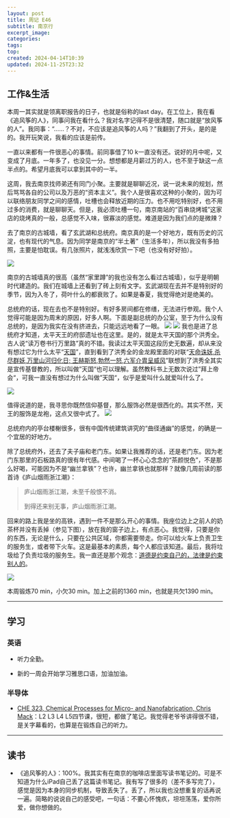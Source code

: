 ```yaml
---
layout: post
title: 周记 E46
subtitle: 南京行
excerpt_image: 
categories: 
tags: 
top: 
created: 2024-04-14T10:39
updated: 2024-11-25T23:32
---
```

## 工作&生活

本周一其实就是领离职报告的日子，也就是俗称的last day。在工位上，我在看《追风筝的人》，同事问我在看什么？我对名字记得不是很清楚，随口就是“放风筝的人”。我同事：“......？不对，不应该是追风筝的人吗？”我翻到了开头，是的是的。我开玩笑说，我看的应该是前传。

一直以来都有一件很恶心的事情。前同事借了10 k一直没有还。说好的月中呢，又变成了月底。一年多了，也没见一分。想想都是月薪过万的人，也不至于缺这一点半点的。希望月底我可以拿到其中的一半。

这周，我去南京找师弟还有同门小聚。主要就是聊聊近况，说一说未来的规划，然后骂骂各自的公司以及万恶的“资本主义”。我个人是很喜欢这种的小聚的，因为可以联络朋友同学之间的感情，吐槽也会释放近期的压力。也不用吃特别好，也不用过多的消费，就是聊聊天。但是，我必须吐槽一句，南京南站的“百串烧烤城”这家店的烧烤真的一般，总感觉不入味，很寡淡的感觉。难道是因为我们点的是微辣？

去了南京的古城墙，看了玄武湖和总统府。南京真的是一个好地方，既有历史的沉淀，也有现代的气息。因为同学是南京的“半土著”（生活多年），所以我没有多拍照，主要是怕耽误。有几张照片，就浅浅欣赏一下吧（也没有好好拍）。

![](https://u.cubeupload.com/AaronXu/2bc619.jpg)

南京的古城墙真的很高（虽然“家里蹲”的我也没有怎么看过古城墙），似乎是明朝时代建造的。我们在城墙上还看到了砖上刻有文字。玄武湖现在去并不是特别好的季节，因为入冬了，荷叶什么的都衰败了。如果是春夏，我觉得绝对是绝美的。

总统府的话，现在去也不是特别好。有好多房间都在修缮，无法进行参观。我个人觉得可能是因为周末的原因，好多人啊。下面是副总统的办公室，至于为什么没有总统的，是因为我实在没有挤进去，只能远远地看了一眼。
![](https://u.cubeupload.com/AaronXu/e94476.jpg)
![](https://u.cubeupload.com/AaronXu/6640c2fd9a21bdc7fd69.jpg)
我也是进了总统府才知道，太平天王的府邸遗址也在这里。是的，就是太平天国的那个洪秀全。古人说“读万卷书行万里路”真的不错。我读过太平天国这段历史无数遍，却从来没有想过它为什么太平“<u>天国</u>”，直到看到了洪秀全的金龙殿里面的对联“<u>天命诛妖,杀尽群妖,万里山河归化日; 王赫斯怒,勃然一怒,六军介胄呈威风</u>”联想到了洪秀全其实是宣传基督教的，所以叫做”天国“也可以理解。虽然教科书上无数次说过”拜上帝会“，可我一直没有想过为什么叫做”天国“，似乎是爱叫什么就爱叫什么了。

![](https://u.cubeupload.com/AaronXu/e6ebb.jpg)

值得说道的是，我寻思你既然信仰基督，那么服饰必然是很西化的。其实不然，天王的服饰是龙袍，这点又很中式了。
![](https://u.cubeupload.com/AaronXu/a4505046a554dad4ceab.jpg)

总统府内的亭台楼榭很多，很有中国传统建筑讲究的“曲径通幽”的感觉，的确是一个宜居的好地方。

除了总统府外，还去了夫子庙和老门东。如果让我推荐的话，还是老门东。因为老门东那里的石板路真的很有年代感。中间喝了一杯心心念念的“茶颜悦色”，不是那么好喝，可能因为不是“幽兰拿铁”？也许，幽兰拿铁也就那样？就像几周前读的那首诗《庐山烟雨浙江潮》：

> 庐山烟雨浙江潮，未至千般恨不消。
> 
> 到得还来别无事，庐山烟雨浙江潮。

回来的路上我是坐的高铁，遇到一件不是那么开心的事情。我座位边上之前人的奶茶杯并没有丢掉（参见下图），放在我的窗子边上，有点恶心。我觉得，只要是你的东西，无论是什么，只要在公共区域，你都需要带走。你可以给火车上负责卫生的服务生，或者带下火车。这是最基本的素质，每个人都应该知道。最后，我将垃圾给了负责垃圾的服务生。我一直还是那个观念：<u>道德是约束自己的，法律是约束别人的</u>。

![](https://u.cubeupload.com/AaronXu/70b2e.jpg)

本周锻炼70 min，小欠30 min。加上之前的1360 min，也就是共欠1390 min。

---
## 学习

### 英语

- 听力全勤。

- 新的一周会开始学习雅思口语，加油加油。

### 半导体

- [CHE 323, Chemical Processes for Micro- and Nanofabrication, Chris Mack](https://www.lithoguru.com/scientist/CHE323/course.html)：L2 L3 L4 L5四节课，很短，都做了笔记。我觉得老爷爷讲得很不错，是关字幕看的，也算是在锻炼自己的听力。

---

## 读书

- 《追风筝的人》：100%。我其实有在南京的咖啡店里面写读书笔记的。可是不知道为什么iPad自己丢了这篇读书笔记。我有写了很多的（差不多写完了），感觉是因为本身的同步机制，导致丢失了。丢了，所以我也没想重复的话再说一遍。简略的说说自己的感受吧，一句话：不要心怀愧疚，坦坦荡荡，爱你所爱，做你想做的。
